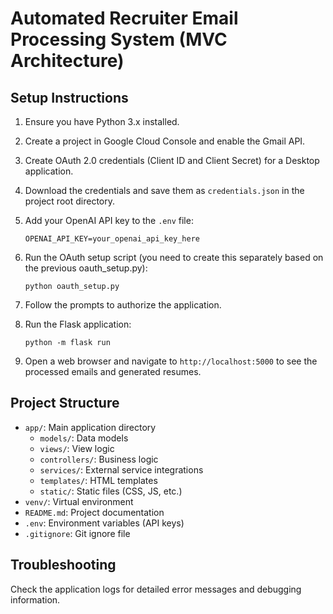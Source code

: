 # Automated Recruiter Email Processing System (MVC Architecture)

## Setup Instructions

1. Ensure you have Python 3.x installed.
2. Create a project in Google Cloud Console and enable the Gmail API.
3. Create OAuth 2.0 credentials (Client ID and Client Secret) for a Desktop application.
4. Download the credentials and save them as `credentials.json` in the project root directory.
5. Add your OpenAI API key to the `.env` file:
   
   ```
   OPENAI_API_KEY=your_openai_api_key_here
   ```

6. Run the OAuth setup script (you need to create this separately based on the previous oauth_setup.py):

   ```
   python oauth_setup.py
   ```

7. Follow the prompts to authorize the application.
8. Run the Flask application:

   ```
   python -m flask run
   ```

9. Open a web browser and navigate to `http://localhost:5000` to see the processed emails and generated resumes.

## Project Structure

- `app/`: Main application directory
  - `models/`: Data models
  - `views/`: View logic
  - `controllers/`: Business logic
  - `services/`: External service integrations
  - `templates/`: HTML templates
  - `static/`: Static files (CSS, JS, etc.)
- `venv/`: Virtual environment
- `README.md`: Project documentation
- `.env`: Environment variables (API keys)
- `.gitignore`: Git ignore file

## Troubleshooting

Check the application logs for detailed error messages and debugging information.

